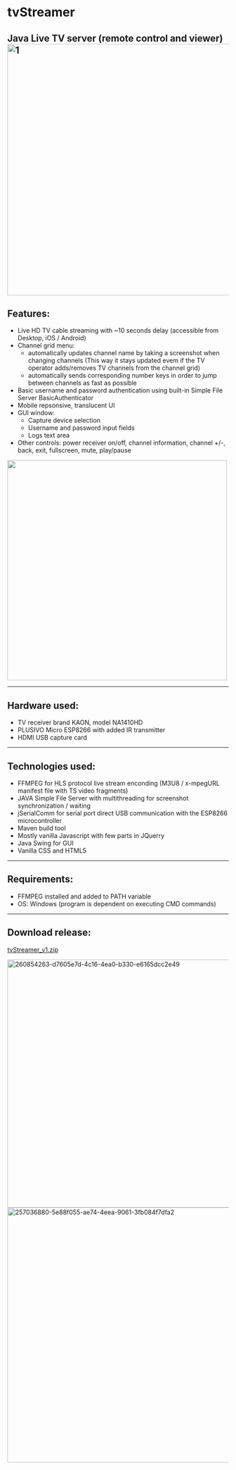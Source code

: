 # tvStreamer
Java Live TV server (remote control and viewer)
<br>
<img width="571" alt="1" src="https://github.com/vladcomarlau/tvStreamer/assets/102293760/4de1306c-dc4d-45a2-8588-c89c1ef891d4">
---
## Features:
  - Live HD TV cable streaming with ~10 seconds delay (accessible from Desktop, iOS / Android)
  - Channel grid menu:
      - automatically updates channel name by taking a screenshot when changing channels
        (This way it stays updated evem if the TV operator adds/removes TV channels from the channel grid)
      - automatically sends corresponding number keys in order to jump between channels as fast as possible
  - Basic username and password authentication using built-in Simple File Server BasicAuthenticator
  - Mobile repsonsive, translucent UI
  - GUI window:
      - Capture device selection
      - Username and password input fields
      - Logs text area
  - Other controls: power receiver on/off, channel information, channel +/-, back, exit, fullscreen, mute, play/pause
<img width="500" src="https://github.com/vladcomarlau/tvStreamer/assets/102293760/563673b4-dcb4-41f8-9ae0-dcea4ce65645">

---
## Hardware used:
  - TV receiver brand KAON, model NA1410HD
  - PLUSIVO Micro ESP8266 with added IR transmitter
  - HDMI USB capture card

---
## Technologies used:
  - FFMPEG for HLS protocol live stream enconding (M3U8 / x-mpegURL manifest file with TS video fragments)
  - JAVA Simple File Server with multithreading for screenshot synchronization / waiting
  - jSerialComm for serial port direct USB communication with the ESP8266 microcontroller
  - Maven build tool
  - Mostly vanilla Javascript with few parts in JQuerry
  - Java Swing for GUI
  - Vanilla CSS and HTML5

---
## Requirements:
- FFMPEG installed and added to PATH variable
- OS: Windows (program is dependent on executing CMD commands)
---

## Download release:
<a href="https://github.com/vladcomarlau/tvStreamer/releases/tag/v1">tvStreamer_v1.zip</a>

<img width="563" alt="260854263-d7605e7d-4c16-4ea0-b330-e6165dcc2e49" src="https://github.com/vladcomarlau/tvStreamer/assets/102293760/dd74ae8c-b57b-461a-be8a-cdbbacad1e67">
<img width="579" alt="257036880-5e88f055-ae74-4eea-9061-3fb084f7dfa2" src="https://github.com/vladcomarlau/tvStreamer/assets/102293760/3632a588-ab56-4602-ae3a-ce0948c73fbc">



